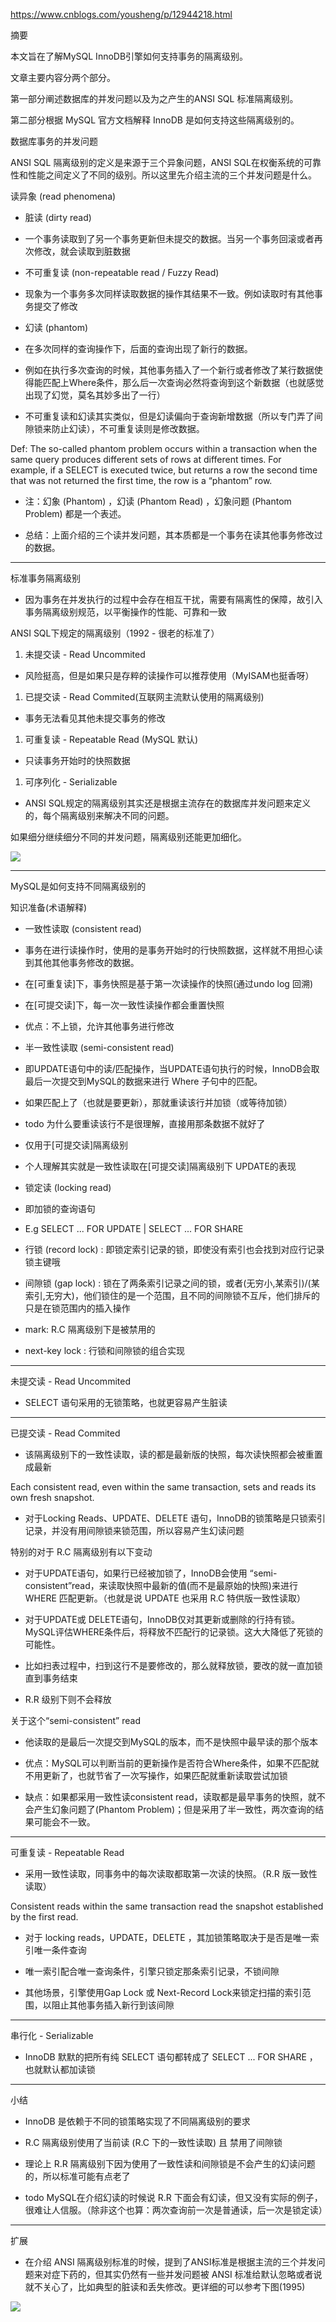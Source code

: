 https://www.cnblogs.com/yousheng/p/12944218.html





摘要

本文旨在了解MySQL InnoDB引擎如何支持事务的隔离级别。

文章主要内容分两个部分。

第一部分阐述数据库的并发问题以及为之产生的ANSI SQL 标准隔离级别。

第二部分根据 MySQL 官方文档解释 InnoDB 是如何支持这些隔离级别的。

数据库事务的并发问题

ANSI SQL 隔离级别的定义是来源于三个异象问题，ANSI SQL在权衡系统的可靠性和性能之间定义了不同的级别。所以这里先介绍主流的三个并发问题是什么。

读异象 (read phenomena)

- 脏读 (dirty read)

- 一个事务读取到了另一个事务更新但未提交的数据。当另一个事务回滚或者再次修改，就会读取到脏数据

- 不可重复读 (non-repeatable read / Fuzzy Read)

- 现象为一个事务多次同样读取数据的操作其结果不一致。例如读取时有其他事务提交了修改

- 幻读 (phantom)

- 在多次同样的查询操作下，后面的查询出现了新行的数据。

- 例如在执行多次查询的时候，其他事务插入了一个新行或者修改了某行数据使得能匹配上Where条件，那么后一次查询必然将查询到这个新数据（也就感觉出现了幻觉，莫名其妙多出了一行）

- 不可重复读和幻读其实类似，但是幻读偏向于查询新增数据（所以专门弄了间隙锁来防止幻读），不可重复读则是修改数据。

Def: The so-called phantom problem occurs within a transaction when the same query produces different sets of rows at different times. For example, if a SELECT is executed twice, but returns a row the second time that was not returned the first time, the row is a “phantom” row.

- 注：幻象 (Phantom) ，幻读 (Phantom Read) ，幻象问题 (Phantom Problem) 都是一个表述。

- 总结：上面介绍的三个读并发问题，其本质都是一个事务在读其他事务修改过的数据。

---

标准事务隔离级别

- 因为事务在并发执行的过程中会存在相互干扰，需要有隔离性的保障，故引入事务隔离级别规范，以平衡操作的性能、可靠和一致

ANSI SQL下规定的隔离级别（1992 - 很老的标准了）

1. 未提交读 - Read Uncommited

- 风险挺高，但是如果只是存粹的读操作可以推荐使用（MyISAM也挺香呀）

1. 已提交读 - Read Commited(互联网主流默认使用的隔离级别)

- 事务无法看见其他未提交事务的修改

1. 可重复读 - Repeatable Read (MySQL 默认)

- 只读事务开始时的快照数据

1. 可序列化 - Serializable

- ANSI SQL规定的隔离级别其实还是根据主流存在的数据库并发问题来定义的，每个隔离级别来解决不同的问题。

如果细分继续细分不同的并发问题，隔离级别还能更加细化。

![](https://gitee.com/hxc8/images7/raw/master/img/202407190812126.jpg)

---

MySQL是如何支持不同隔离级别的

知识准备(术语解释)

- 一致性读取 (consistent read)

- 事务在进行读操作时，使用的是事务开始时的行快照数据，这样就不用担心读到其他其他事务修改的数据。

- 在[可重复读]下，事务快照是基于第一次读操作的快照(通过undo log 回溯)

- 在[可提交读]下，每一次一致性读操作都会重置快照

- 优点：不上锁，允许其他事务进行修改

- 半一致性读取 (semi-consistent read)

- 即UPDATE语句中的读/匹配操作，当UPDATE语句执行的时候，InnoDB会取最后一次提交到MySQL的数据来进行 Where 子句中的匹配。

- 如果匹配上了（也就是要更新），那就重读该行并加锁（或等待加锁）

- todo 为什么要重读该行不是很理解，直接用那条数据不就好了

- 仅用于[可提交读]隔离级别

- 个人理解其实就是一致性读取在[可提交读]隔离级别下 UPDATE的表现

- 锁定读 (locking read)

- 即加锁的查询语句

- E.g SELECT ... FOR UPDATE | SELECT ... FOR SHARE

- 行锁 (record lock) : 即锁定索引记录的锁，即使没有索引也会找到对应行记录锁主键哦

- 间隙锁 (gap lock) : 锁在了两条索引记录之间的锁，或者(无穷小,某索引)/(某索引,无穷大)，他们锁住的是一个范围，且不同的间隙锁不互斥，他们排斥的只是在锁范围内的插入操作

- mark: R.C 隔离级别下是被禁用的

- next-key lock : 行锁和间隙锁的组合实现

---

未提交读 - Read Uncommited

- SELECT 语句采用的无锁策略，也就更容易产生脏读

---

已提交读 - Read Commited

- 该隔离级别下的一致性读取，读的都是最新版的快照，每次读快照都会被重置成最新

Each consistent read, even within the same transaction, sets and reads its own fresh snapshot.

- 对于Locking Reads、UPDATE、DELETE 语句，InnoDB的锁策略是只锁索引记录，并没有用间隙锁来锁范围，所以容易产生幻读问题

特别的对于 R.C 隔离级别有以下变动

- 对于UPDATE语句，如果行已经被加锁了，InnoDB会使用 “semi-consistent”read，来读取快照中最新的值(而不是最原始的快照)来进行 WHERE 匹配更新。（也就是说 UPDATE 也采用 R.C 特供版一致性读取）

- 对于UPDATE或 DELETE语句，InnoDB仅对其更新或删除的行持有锁。MySQL评估WHERE条件后，将释放不匹配行的记录锁。这大大降低了死锁的可能性。

- 比如扫表过程中，扫到这行不是要修改的，那么就释放锁，要改的就一直加锁直到事务结束

- R.R 级别下则不会释放

关于这个“semi-consistent” read

- 他读取的是最后一次提交到MySQL的版本，而不是快照中最早读的那个版本

- 优点：MySQL可以判断当前的更新操作是否符合Where条件，如果不匹配就不用更新了，也就节省了一次写操作，如果匹配就重新读取尝试加锁

- 缺点：如果都采用一致性读consistent read，读取都是最早事务的快照，就不会产生幻象问题了(Phantom Problem)；但是采用了半一致性，两次查询的结果可能会不一致。

---

可重复读 - Repeatable Read

- 采用一致性读取，同事务中的每次读取都取第一次读的快照。（R.R 版一致性读取）

Consistent reads within the same transaction read the snapshot established by the first read.

- 对于 locking reads，UPDATE，DELETE ，其加锁策略取决于是否是唯一索引唯一条件查询

- 唯一索引配合唯一查询条件，引擎只锁定那条索引记录，不锁间隙

- 其他场景，引擎使用Gap Lock 或 Next-Record Lock来锁定扫描的索引范围，以阻止其他事务插入新行到该间隙

---

串行化 - Serializable

- InnoDB 默默的把所有纯 SELECT 语句都转成了 SELECT ... FOR SHARE ，也就默认都加读锁

---

小结

- InnoDB 是依赖于不同的锁策略实现了不同隔离级别的要求

- R.C 隔离级别使用了当前读 (R.C 下的一致性读取) 且 禁用了间隙锁

- 理论上 R.R 隔离级别下因为使用了一致性读和间隙锁是不会产生的幻读问题的，所以标准可能有点老了

- todo MySQL在介绍幻读的时候说 R.R 下面会有幻读，但又没有实际的例子，很难让人信服。（除非这个也算：两次查询前一次是普通读，后一次是锁定读）

---

扩展

- 在介绍 ANSI 隔离级别标准的时候，提到了ANSI标准是根据主流的三个并发问题来对症下药的，但其实仍然有一些并发问题被 ANSI 标准给默认忽略或者说就不关心了，比如典型的脏读和丢失修改。更详细的可以参考下图(1995)

![](https://gitee.com/hxc8/images7/raw/master/img/202407190812656.jpg)

